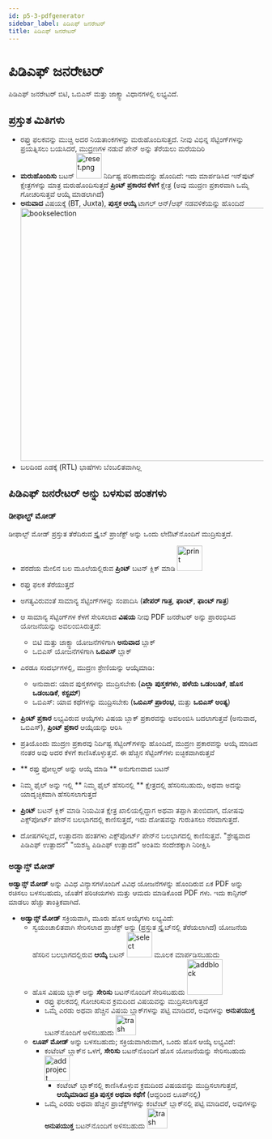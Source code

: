 ```yaml
---
id: p5-3-pdfgenerator
sidebar_label: ಪಿಡಿಎಫ್ ಜನರೇಟರ್
title: ಪಿಡಿಎಫ್ ಜನರೇಟರ್
---
```


# ಪಿಡಿಎಫ್ ಜನರೇಟರ್

ಪಿಡಿಎಫ್ ಜನರೇಟರ್ ಬಿಟಿ, ಒಬಿಎಸ್ ಮತ್ತು ಜಾಕ್ಸ್ಟಾ ವಿಧಾನಗಳಲ್ಲಿ ಲಭ್ಯವಿದೆ.

## ಪ್ರಸ್ತುತ ಮಿತಿಗಳು
- ರಫ್ತು ಫಲಕವನ್ನು ಮುಚ್ಚಿ ಅದರ ನಿಯತಾಂಕಗಳನ್ನು ಮರುಹೊಂದಿಸುತ್ತದೆ. ನೀವು ವಿಭಿನ್ನ ಸೆಟ್ಟಿಂಗ್‌ಗಳನ್ನು ಪ್ರಯತ್ನಿಸಲು ಬಯಸಿದರೆ, ಮುದ್ರಣಗಳ ನಡುವೆ ಪೇನ್ ಅನ್ನು ತೆರೆಯಲು ಮರೆಯದಿರಿ
- **ಮರುಹೊಂದಿಸು** ಬಟನ್ <img src="/0.7.0/Reset.png"  width="50px" alt="reset.png"/> ನಿರ್ದಿಷ್ಟ ಪರಿಣಾಮವನ್ನು ಹೊಂದಿದೆ: ಇದು ಮಾರ್ಪಡಿಸಿದ ಇನ್‌ಪುಟ್ ಕ್ಷೇತ್ರಗಳನ್ನು ಮಾತ್ರ ಮರುಹೊಂದಿಸುತ್ತದೆ **ಪ್ರಿಂಟ್ ಪ್ರಕಾರದ ಕೆಳಗೆ** ಕ್ಷೇತ್ರ (ಅವು ಮುದ್ರಣ ಪ್ರಕಾರವಾಗಿ ಒಮ್ಮೆ ಗೋಚರಿಸುತ್ತವೆ ಆಯ್ಕೆ ಮಾಡಲಾಗಿದೆ)
- **ಅನುವಾದ** ವಿಷಯಕ್ಕೆ (BT, Juxta), **ಪುಸ್ತಕ ಆಯ್ಕೆ** ಟಾಗಲ್ ಆನ್/ಆಫ್ ನಡವಳಿಕೆಯನ್ನು ಹೊಂದಿದೆ <img src="/0.7.0/Bookselection.png"  width="500px" alt="bookselection"/>
- ಬಲದಿಂದ ಎಡಕ್ಕೆ (RTL) ಭಾಷೆಗಳು ಬೆಂಬಲಿತವಾಗಿಲ್ಲ

## ಪಿಡಿಎಫ್ ಜನರೇಟರ್ ಅನ್ನು ಬಳಸುವ ಹಂತಗಳು
### ಡೀಫಾಲ್ಟ್ ಮೋಡ್
ಡೀಫಾಲ್ಟ್ ಮೋಡ್ ಪ್ರಸ್ತುತ ತೆರೆದಿರುವ ಸ್ಕ್ರೈಬ್ ಪ್ರಾಜೆಕ್ಟ್ ಅನ್ನು ಒಂದು ಲೇಔಟ್‌ನೊಂದಿಗೆ ಮುದ್ರಿಸುತ್ತದೆ.
- ಪರದೆಯ ಮೇಲಿನ ಬಲ ಮೂಲೆಯಲ್ಲಿರುವ **ಪ್ರಿಂಟ್** ಬಟನ್ ಕ್ಲಿಕ್ ಮಾಡಿ <img src="/0.7.0/Print.png"  width="50px" alt="print"/>
- ರಫ್ತು ಫಲಕ ತೆರೆಯುತ್ತದೆ
- ಅಗತ್ಯವಿರುವಂತೆ ಸಾಮಾನ್ಯ ಸೆಟ್ಟಿಂಗ್‌ಗಳನ್ನು ಸಂಪಾದಿಸಿ (**ಪೇಪರ್ ಗಾತ್ರ**, **ಫಾಂಟ್**, **ಫಾಂಟ್ ಗಾತ್ರ**)
- ಆ ಸಾಮಾನ್ಯ ಸೆಟ್ಟಿಂಗ್‌ಗಳ ಕೆಳಗೆ ಸೇರಿಸಲಾದ **ವಿಷಯ** ನೀವು PDF ಜನರೇಟರ್ ಅನ್ನು ಪ್ರಾರಂಭಿಸಿದ ಯೋಜನೆಯನ್ನು ಅವಲಂಬಿಸಿರುತ್ತದೆ:
  - ಬಿಟಿ ಮತ್ತು ಜಾಕ್ಸ್ಟಾ ಯೋಜನೆಗಳಿಗಾಗಿ **ಅನುವಾದ** ಬ್ಲಾಕ್
  - ಒಬಿಎಸ್ ಯೋಜನೆಗಳಿಗಾಗಿ **ಒಬಿಎಸ್** ಬ್ಲಾಕ್
- ಎರಡೂ ಸಂದರ್ಭಗಳಲ್ಲಿ, ಮುದ್ರಣ ಶ್ರೇಣಿಯನ್ನು ಆಯ್ಕೆಮಾಡಿ:
  - ಅನುವಾದ: ಯಾವ ಪುಸ್ತಕಗಳನ್ನು ಮುದ್ರಿಸಬೇಕು (**ಎಲ್ಲಾ ಪುಸ್ತಕಗಳು**, **ಹಳೆಯ ಒಡಂಬಡಿಕೆ**, **ಹೊಸ ಒಡಂಬಡಿಕೆ**, **ಕಸ್ಟಮ್**)
  - ಒಬಿಎಸ್: ಯಾವ ಕಥೆಗಳನ್ನು ಮುದ್ರಿಸಬೇಕು (**ಒಬಿಎಸ್ ಪ್ರಾರಂಭ**, ಮತ್ತು **ಒಬಿಎಸ್ ಅಂತ್ಯ**)

- **ಪ್ರಿಂಟ್ ಪ್ರಕಾರ** ಲಭ್ಯವಿರುವ ಆಯ್ಕೆಗಳು ವಿಷಯ ಬ್ಲಾಕ್ ಪ್ರಕಾರವನ್ನು ಅವಲಂಬಿಸಿ ಬದಲಾಗುತ್ತವೆ (ಅನುವಾದ, ಒಬಿಎಸ್), **ಪ್ರಿಂಟ್ ಪ್ರಕಾರ** ಆಯ್ಕೆಯನ್ನು ಆರಿಸಿ
- ಪ್ರತಿಯೊಂದು ಮುದ್ರಣ ಪ್ರಕಾರವು ನಿರ್ದಿಷ್ಟ ಸೆಟ್ಟಿಂಗ್‌ಗಳನ್ನು ಹೊಂದಿದೆ, ಮುದ್ರಣ ಪ್ರಕಾರವನ್ನು ಆಯ್ಕೆ ಮಾಡಿದ ನಂತರ ಅವು ಅದರ ಕೆಳಗೆ ಕಾಣಿಸಿಕೊಳ್ಳುತ್ತವೆ. ಈ ಹೆಚ್ಚಿನ ಸೆಟ್ಟಿಂಗ್‌ಗಳು ಐಚ್ಛಿಕವಾಗಿರುತ್ತವೆ
- ** ರಫ್ತು ಫೋಲ್ಡರ್ ಅನ್ನು ಆಯ್ಕೆ ಮಾಡಿ ** ಅನುಗುಣವಾದ ಬಟನ್
- ನಿಮ್ಮ ಫೈಲ್ ಅನ್ನು ಇಲ್ಲಿ ** ನಿಮ್ಮ ಫೈಲ್ ಹೆಸರಿನಲ್ಲಿ ** ಕ್ಷೇತ್ರದಲ್ಲಿ ಹೆಸರಿಸಬಹುದು, ಅಥವಾ ಅದನ್ನು ಯಾದೃಚ್ಛಿಕವಾಗಿ ಹೆಸರಿಸಲಾಗುತ್ತದೆ
- **ಪ್ರಿಂಟ್** ಬಟನ್ ಕ್ಲಿಕ್ ಮಾಡಿ
ನಿಯಮಿತ ಕ್ಷೇತ್ರ ಖಾಲಿಯಲ್ಲಿದ್ದಾಗ ಅಥವಾ ತಪ್ಪಾಗಿ ತುಂಬಿದಾಗ, ದೋಷವು ಎಕ್ಸ್‌ಪೋರ್ಟ್ ಪೇನ್‌ನ ಬಲಭಾಗದಲ್ಲಿ ಕಾಣಿಸುತ್ತದೆ, ಇದು ದೋಷವನ್ನು ಗುರುತಿಸಲು ನೆರವಾಗುತ್ತದೆ.
- ದೋಷಗಳಿಲ್ಲದೆ, ಉತ್ಪಾದನಾ ಹಂತಗಳು ಎಕ್ಸ್‌ಪೋರ್ಟ್ ಪೇನ್‌ನ ಬಲಭಾಗದಲ್ಲಿ ಕಾಣಿಸುತ್ತವೆ. "ಶ್ರೇಷ್ಟವಾದ ಪಿಡಿಎಫ್ ಉತ್ಪಾದನೆ" "ಯಶಸ್ವಿ ಪಿಡಿಎಫ್ ಉತ್ಪಾದನೆ" ಅಂತಿಮ ಸಂದೇಶಕ್ಕಾಗಿ ನಿರೀಕ್ಷಿಸಿ

### ಅಡ್ವಾನ್ಸ್  ಮೋಡ್
**ಅಡ್ವಾನ್ಸ್ ಮೋಡ್** ಅನ್ನು ವಿವಿಧ ವಿನ್ಯಾಸಗಳೊಂದಿಗೆ ವಿವಿಧ ಯೋಜನೆಗಳನ್ನು ಹೊಂದಿರುವ ಏಕ PDF ಅನ್ನು ರಚಿಸಲು ಬಳಸಬಹುದು, ಜೊತೆಗೆ ಪರಿಚಯಗಳು ಮತ್ತು ಆಮದು ಮಾಡಿಕೊಂಡ PDF ಗಳು. ಇದು ಕಾನ್ಫಿಗರ್ ಮಾಡಲು ಹೆಚ್ಚು ತಾಂತ್ರಿಕವಾಗಿದೆ.
- **ಅಡ್ವಾನ್ಸ್ ಮೋಡ್** ಸಕ್ರಿಯವಾಗಿ, ಮೂರು ಹೊಸ ಆಯ್ಕೆಗಳು ಲಭ್ಯವಿದೆ:
  - ಸ್ವಯಂಚಾಲಿತವಾಗಿ ಸೇರಿಸಲಾದ ಪ್ರಾಜೆಕ್ಟ್ ಅನ್ನು (ಪ್ರಸ್ತುತ ಸ್ಕ್ರೈಬ್‌ನಲ್ಲಿ ತೆರೆಯಲಾಗಿದೆ) ಯೋಜನೆಯ ಹೆಸರಿನ ಬಲಭಾಗದಲ್ಲಿರುವ **ಆಯ್ಕೆ** ಬಟನ್ <img src="/0.7.0/Select.png"  width="50px" alt="select"/> ಮೂಲಕ ಮಾರ್ಪಡಿಸಬಹುದು
  - ಹೊಸ ವಿಷಯ ಬ್ಲಾಕ್ ಅನ್ನು **ಸೇರಿಸು** ಬಟನ್‌ನೊಂದಿಗೆ ಸೇರಿಸಬಹುದು <img src="/0.7.0/Addblock.png"  width="70px" alt="addblock"/>
    - ರಫ್ತು ಫಲಕದಲ್ಲಿ ಗೋಚರಿಸುವ ಕ್ರಮದಿಂದ ವಿಷಯವನ್ನು ಮುದ್ರಿಸಲಾಗುತ್ತದೆ
    - ಒಮ್ಮೆ ಎರಡು ಅಥವಾ ಹೆಚ್ಚಿನ ವಿಷಯ ಬ್ಲಾಕ್‌ಗಳನ್ನು ಪಟ್ಟಿ ಮಾಡಿದರೆ, ಅವುಗಳನ್ನು **ಅನುಪಯುಕ್ತ** ಬಟನ್‌ನೊಂದಿಗೆ ಅಳಿಸಬಹುದು <img src="/0.7.0/Trash.png"  width="40px" alt="trash"/>
  - **ಲೂಪ್ ಮೋಡ್** ಅನ್ನು ಬಳಸಬಹುದು; ಸಕ್ರಿಯವಾಗಿರುವಾಗ, ಒಂದು ಹೊಸ ಆಯ್ಕೆ ಲಭ್ಯವಿದೆ:
    - ಕಂಟೆಂಟ್ ಬ್ಲಾಕ್‌ನ ಒಳಗೆ, **ಸೇರಿಸು** ಬಟನ್‌ನೊಂದಿಗೆ ಹೊಸ ಯೋಜನೆಯನ್ನು ಸೇರಿಸಬಹುದು <img src="/0.7.0/Addproject.png"  width="50px" alt="addproject"/>
      - ಕಂಟೆಂಟ್ ಬ್ಲಾಕ್‌ನಲ್ಲಿ ಕಾಣಿಸಿಕೊಳ್ಳುವ ಕ್ರಮದಿಂದ ವಿಷಯವನ್ನು ಮುದ್ರಿಸಲಾಗುತ್ತದೆ, **ಆಯ್ಕೆಮಾಡಿದ ಪ್ರತಿ ಪುಸ್ತಕ ಅಥವಾ ಕಥೆಗೆ** (ಆದ್ದರಿಂದ ಲೂಪ್‌ನಲ್ಲಿ)
     - ಒಮ್ಮೆ ಎರಡು ಅಥವಾ ಹೆಚ್ಚಿನ ಪ್ರಾಜೆಕ್ಟ್‌ಗಳನ್ನು ಕಂಟೆಂಟ್ ಬ್ಲಾಕ್‌ನಲ್ಲಿ ಪಟ್ಟಿ ಮಾಡಿದರೆ, ಅವುಗಳನ್ನು **ಅನುಪಯುಕ್ತ** ಬಟನ್‌ನೊಂದಿಗೆ ಅಳಿಸಬಹುದು <img src="/0.7.0/Trash.png"  width="40px" alt="trash"/>